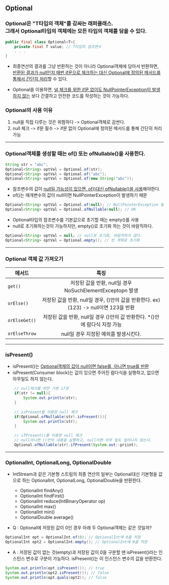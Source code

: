## Optional

### Optional은 "T타입의 객체"를 감싸는 래퍼클래스. <br> 그래서 Optional타입의 객체에는 모든 타입의 객체를 담을 수 있다.

```java
public final class Optional<T>{
    private final T value; // T타입의 참조변수
    . . .
}
```

* 최종연산의 결과를 그냥 반환하는 것이 아니라 Optional객체에 담아서
반환하면, <u>반환된 결과가 null인지 매번 if문으로 체크하는 대신
  Optional에 정의된 메서드를 통해서 간단히 처리</u>할 수 있다.
  
* Optional을 이용하면, <u>널 체크를 위한 if문 없이도 NullPointerException이
발생하지 않는</u> 보다 간결하고 안전한 코드를 작성하는 것이 가능하다.

### Optional의 사용 이유
1. null을 직접 다루는 것은 위험하다 -> Optional객체로 감싼다.
2. null 체크 -> if문 필수 -> if문 없이 Optional에 정의된 메서드를 통해 간단히 처리 가능

* * *

### Optional객체를 생성할 때는 of() 또는 ofNullable()을 사용한다.

```java
String str = "abc";
Optional<String> optVal = Optional.of(str);
Optional<String> optVal = Optional.of("abc");
Optional<String> optVal = Optional.of(new String("abc"));
```

* 참조변수의 값이 <u>null일 가능성이 있으면, of()대신 ofNullable()을 사용</u>해야한다.
* of()는 매개변수의 값이 null이면 NullPointerException이 발생하기 때문

```java
Optional<String> optVal = Optional.of(null); // NullPointerException 발생
Optional<String> optVal = Optional.ofNullable(null); // OK
```

* Optional타입의 참조변수를 기본값으로 초기할 때는 empty()를 사용
* null로 초기화하는것이 가능하지만, empty()로 초기화 하는 것이 바람직하다.
```java
Optional<String> optVal = null; // null로 초기화, 바람직하지 않다.
Optional<String> optVal = Optional.empty(); // 빈 객체로 초기화
```

* * *

### Optional 객체 값 가져오기

| 메서드 | 특징 | 
|---|:---:|
| `get()` | 저장된 값을 반환, null일 경우 NoSuchElementExceptopn 발생 |
| `orElse()` | 저장된 값을 반환, null일 경우, ()안의 값을 반환한다. ex) (123) -> null이면 123을 반환|
| `orElseGet()` | 저장된 값을 반환, null일 경우 ()안의 값 반환한다. *()안에 람다식 지정 가능 |
| `orElseThrow` | null일 경우 지정된 예외를 발생시킨다. |

* * *
### isPresent()
* isPresent()는 <u>Optional객체의 값이 null이면 false를, 아니면 true를 반환</u>
* isPresent(Consumer block)는 값이 있으면 주어진 람다식을 실행하고, 없으면 아무일도 하지 않는다.
```java
    // null체크를 위한 기본 if문
    if(str != null){ 
        System.out.println(str);
    }
    
    // isPresent를 이용한 null 체크
    if(Optional.ofNullable(str).isPresent()){
        System.out.println(str);
    }
    
    // ifPresent()를 이용한 null 체크
    // null아니면 ()안의 내용을 실행하고, null이면 아무 일도 일어나지 않는다.
    Optional.ofNullable(str).ifPresent(System.out::priint);
```

* * *

### OptionalInt, OptionalLong, OptionalDouble

* IntStream과 같은 기본형 스트림의 최종 연산의 일부는 Optional대신
기본형을 값으로 하는 OptionalInt, OptionalLong, OptionalDouble을
  반환한다.
  * OptionalInt findAny()
  * OptionalInt findFirst()
  * OptionalInt reduce(IntBinaryOperator op)
  * OptionalInt max()
  * OptionalInt min()
  * OptionalDouble average()
  

* Q : Optional에 저장된 값이 0인 경우 아래 두 Optional객체는 같은 것일까?
```java
OptionalInt opt = OptionalInt.of(0); // OptionalInt에 0을 저장
OptionalInt opt2 = OptionalInt.empty(); // OptionalInt에 0을 저장
```

* A : 저장된 값이 없는 것(empty)과 저장된 값이 0을 구분할 땐 isPresent()라는 인스턴스
변수로 구분이 가능하다. isPresent()는 이 인스턴스 변수의 값을 반환한다.
```java
System.out.println(opt.isPresent()); // true
System.out.println(opt2.isPresent()); // false
System.out.println(opt.quals(opt2)); // false
```  





